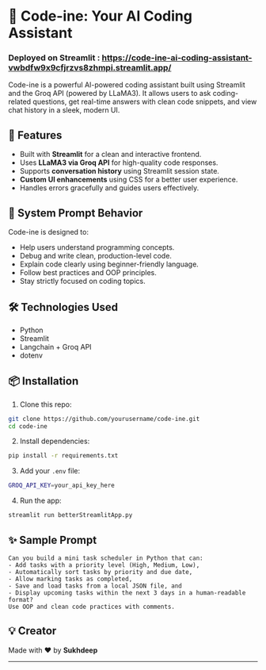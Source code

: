 # 🧠 Code-ine: Your AI Coding Assistant

### Deployed on Streamlit : https://code-ine-ai-coding-assistant-vwbdfw9x9cfjrzvs8zhmpi.streamlit.app/

Code-ine is a powerful AI-powered coding assistant built using Streamlit and the Groq API (powered by LLaMA3). It allows users to ask coding-related questions, get real-time answers with clean code snippets, and view chat history in a sleek, modern UI.

## 🚀 Features
- Built with **Streamlit** for a clean and interactive frontend.
- Uses **LLaMA3 via Groq API** for high-quality code responses.
- Supports **conversation history** using Streamlit session state.
- **Custom UI enhancements** using CSS for a better user experience.
- Handles errors gracefully and guides users effectively.

## 🧠 System Prompt Behavior
Code-ine is designed to:
- Help users understand programming concepts.
- Debug and write clean, production-level code.
- Explain code clearly using beginner-friendly language.
- Follow best practices and OOP principles.
- Stay strictly focused on coding topics.

## 🛠️ Technologies Used
- Python
- Streamlit
- Langchain + Groq API
- dotenv

## 📦 Installation

1. Clone this repo:
```bash
git clone https://github.com/yourusername/code-ine.git
cd code-ine
```

2. Install dependencies:
```bash
pip install -r requirements.txt
```

3. Add your `.env` file:
```bash
GROQ_API_KEY=your_api_key_here
```

4. Run the app:
```bash
streamlit run betterStreamlitApp.py
```

## ✨ Sample Prompt

```
Can you build a mini task scheduler in Python that can:
- Add tasks with a priority level (High, Medium, Low),
- Automatically sort tasks by priority and due date,
- Allow marking tasks as completed,
- Save and load tasks from a local JSON file, and
- Display upcoming tasks within the next 3 days in a human-readable format?
Use OOP and clean code practices with comments.
```

## 💡 Creator
Made with ❤️ by **Sukhdeep**

---

